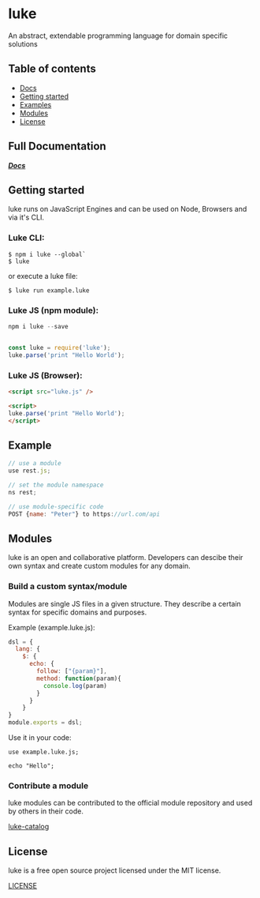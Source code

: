 # luke

An abstract, extendable programming language for domain specific solutions



## Table of contents

* [ Docs ](#full-documentation)
* [ Getting started ](#getting-started)
* [ Examples ](#examples)
* [ Modules ](#modules)
* [ License ](#license)

## Full Documentation

***[ Docs ](Docs.md)***

## Getting started

luke runs on JavaScript Engines and can be used on Node, Browsers and via it's CLI.


### Luke CLI:

```shell
$ npm i luke --global`
$ luke
```

or execute a luke file:

```shell
$ luke run example.luke
```


### Luke JS (npm module):

```javascript
npm i luke --save


const luke = require('luke');
luke.parse('print "Hello World');
```

### Luke JS (Browser):

```html
<script src="luke.js" />

<script>
luke.parse('print "Hello World');
</script>
```


## Example

```javascript
// use a module
use rest.js;

// set the module namespace
ns rest;

// use module-specific code
POST {name: "Peter"} to https://url.com/api
```

## Modules

luke is an open and collaborative platform. Developers can descibe their own syntax and create custom modules for any domain.


### Build a custom syntax/module

Modules are single JS files in a given structure. They describe a certain syntax for specific domains and purposes. 

Example (example.luke.js):

```javascript
dsl = {
  lang: {
    $: {
      echo: {
        follow: ["{param}"],
        method: function(param){
          console.log(param)
        }
      }
    }
}
module.exports = dsl;
```

Use it in your code:

```shell
use example.luke.js;

echo "Hello";
````

### Contribute a module

luke modules can be contributed to the official module repository and used by others in their code.


[ luke-catalog ](https://github.com/luke-lang/luke-catalog)


## License

luke is a free open source project licensed under the MIT license.

[ LICENSE ](LICENSE)